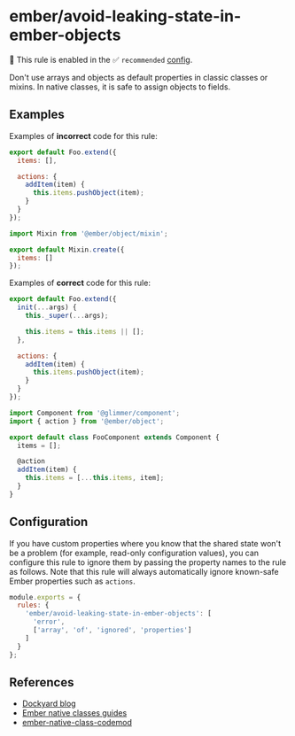 # ember/avoid-leaking-state-in-ember-objects

💼 This rule is enabled in the ✅ `recommended` [config](https://github.com/ember-cli/eslint-plugin-ember#-configurations).

<!-- end auto-generated rule header -->

Don't use arrays and objects as default properties in classic classes or mixins. In native classes, it is safe to assign objects to fields.

## Examples

Examples of **incorrect** code for this rule:

```js
export default Foo.extend({
  items: [],

  actions: {
    addItem(item) {
      this.items.pushObject(item);
    }
  }
});
```

```js
import Mixin from '@ember/object/mixin';

export default Mixin.create({
  items: []
});
```

Examples of **correct** code for this rule:

```js
export default Foo.extend({
  init(...args) {
    this._super(...args);

    this.items = this.items || [];
  },

  actions: {
    addItem(item) {
      this.items.pushObject(item);
    }
  }
});
```

```js
import Component from '@glimmer/component';
import { action } from '@ember/object';

export default class FooComponent extends Component {
  items = [];

  @action
  addItem(item) {
    this.items = [...this.items, item];
  }
}
```

## Configuration

If you have custom properties where you know that the shared state won't be a problem (for example, read-only configuration values), you can configure this rule to ignore them by passing the property names to the rule as follows. Note that this rule will always automatically ignore known-safe Ember properties such as `actions`.

```js
module.exports = {
  rules: {
    'ember/avoid-leaking-state-in-ember-objects': [
      'error',
      ['array', 'of', 'ignored', 'properties']
    ]
  }
};
```

## References

- [Dockyard blog](https://dockyard.com/blog/2015/09/18/ember-best-practices-avoid-leaking-state-into-factories)
- [Ember native classes guides](https://guides.emberjs.com/release/upgrading/current-edition/native-classes/)
- [ember-native-class-codemod](https://github.com/ember-codemods/ember-native-class-codemod)
